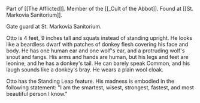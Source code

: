 Part of [[The Afflicted]]. Member of the [[_Cult of the Abbot]]. Found at [[St. Markovia Sanitorium]].

Gate guard at St. Markovia Sanitorium.

Otto is 4 feet, 9 inches tall and squats instead of standing upright. He looks like a beardless dwarf with patches of donkey flesh covering his face and body. He has one human ear and one wolf's ear, and a protruding wolf's snout and fangs. His arms and hands are human, but his legs and feet are leonine, and he has a donkey's tail. He can barely speak Common, and his laugh sounds like a donkey's bray. He wears a plain wool cloak.

Otto has the Standing Leap feature. His madness is embodied in the following statement: "I am the smartest, wisest, strongest, fastest, and most beautiful person I know."